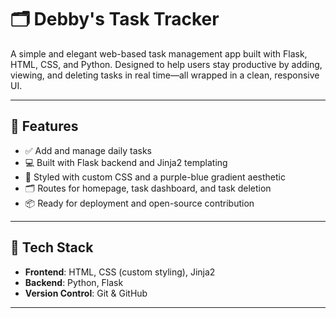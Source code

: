 # 🗂️ Debby's Task Tracker

A simple and elegant web-based task management app built with Flask, HTML, CSS, and Python. Designed to help users stay productive by adding, viewing, and deleting tasks in real time—all wrapped in a clean, responsive UI.

---

## 🔧 Features

- ✅ Add and manage daily tasks
- 💻 Built with Flask backend and Jinja2 templating
- 🎨 Styled with custom CSS and a purple-blue gradient aesthetic
- 🗂️ Routes for homepage, task dashboard, and task deletion
- 📦 Ready for deployment and open-source contribution

---

## 🚀 Tech Stack

- **Frontend**: HTML, CSS (custom styling), Jinja2
- **Backend**: Python, Flask
- **Version Control**: Git & GitHub

---




